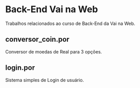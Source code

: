 # Back-End Vai na Web

Trabalhos relacionados ao curso de Back-End da Vai na Web.

## conversor_coin.por
Conversor de moedas de Real para 3 opções.

## login.por
Sistema simples de Login de usuário.